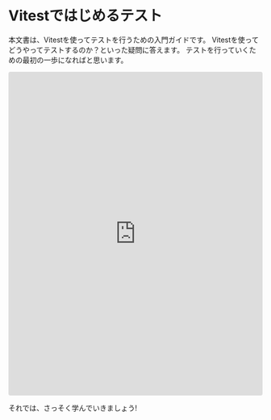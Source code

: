 # Vitestではじめるテスト

本文書は、Vitestを使ってテストを行うための入門ガイドです。
Vitestを使ってどうやってテストするのか？といった疑問に答えます。
テストを行っていくための最初の一歩になればと思います。

<iframe
  src="https://stackblitz.com/github/kou029w/vitest-hands-on/tree/main/templates/template?embed=1&view=editor&terminal=watch&file=sum.js,sum.test.js"
  style="
    width: 100%;
    height: 640px;
    border: 0;
    border-radius: 4px;
    overflow: hidden;
  "
  title="template"
></iframe>

それでは、さっそく学んでいきましょう!
